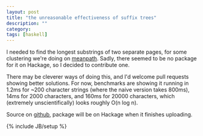 ```yaml
---
layout: post
title: "the unreasonable effectiveness of suffix trees"
description: ""
category:
tags: [haskell]
---
```


I needed to find the longest substrings of two separate pages, for
some clustering we're doing on [meanpath](http://meanpath.com). Sadly,
there seemed to be no package for it on Hackage, so I decided to
contribute one.

There may be cleverer ways of doing this, and I'd welcome pull
requests showing better solutions. For now, benchmarks are showing it
running in 1.2ms for ~200 character strings (where the naive version
takes 800ms), 14ms for 2000 characters, and 160ms for 20000
characters, which (extremely unscientifically) looks roughly O(n log n).

Source on [github](http://github.com/mwotton/string-similarity),
package will be on Hackage when it finishes uploading.

{% include JB/setup %}
